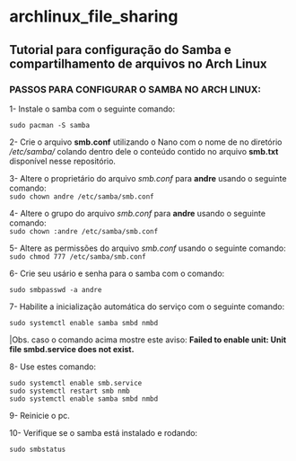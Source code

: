 # archlinux_file_sharing
Tutorial para configuração do Samba e compartilhamento de arquivos no Arch Linux
---

### PASSOS PARA CONFIGURAR O SAMBA NO ARCH LINUX: 

1- Instale o samba com o seguinte comando:

``sudo pacman -S samba``

2- Crie o arquivo **smb.conf** utilizando o Nano com o nome de no diretório _/etc/samba/_ colando dentro dele o conteúdo contido no arquivo **smb.txt** disponível nesse repositório.

3- Altere o proprietário do arquivo _smb.conf_ para **andre** usando o seguinte comando:</br>
``sudo chown andre /etc/samba/smb.conf``

4- Altere o grupo do arquivo _smb.conf_ para **andre** usando o seguinte comando:</br>
``sudo chown :andre /etc/samba/smb.conf``

5- Altere as permissões do arquivo _smb.conf_ usando o seguinte comando:</br>
``sudo chmod 777 /etc/samba/smb.conf``

6- Crie seu usário e senha para o samba com o comando:

``sudo smbpasswd -a andre``

7- Habilite a inicialização automática do serviço com o seguinte comando:

``sudo systemctl enable samba smbd nmbd``

 |Obs. caso o comando acima mostre este aviso: **Failed to enable unit: Unit file smbd.service does not exist.**

8- Use estes comando:</br>
```
sudo systemctl enable smb.service
sudo systemctl restart smb nmb
sudo systemctl enable samba smbd nmbd
```
9- Reinicie o pc.

10- Verifique se o samba está instalado e rodando:

``sudo smbstatus``

